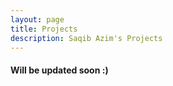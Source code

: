 ```yaml
---
layout: page
title: Projects
description: Saqib Azim's Projects
---
```


#### Will be updated soon :)